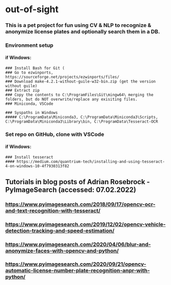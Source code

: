 # out-of-sight
### This is a pet project for fun using CV & NLP to recognize & anonymize license plates and optionally search them in a DB.

### Environment setup
#### if Windows:
    ### Install Bash for Git (
    ### Go to ezwinports, https://sourceforge.net/projects/ezwinports/files/
    ### Download make-4.2.1-without-guile-w32-bin.zip (get the version without guile)
    ### Extract zip
    ### Copy the contents to C:\ProgramFiles\Git\mingw64\ merging the folders, but do NOT overwrite/replace any exisiting files.    
    ### Miniconda, VSCode

    ### Syspaths in Windows
    ##### C:\ProgramData\Miniconda3, C:\ProgramData\Miniconda3\Scripts, C:\ProgramData\Miniconda3\Library\bin, C:\ProgramData\Tesseract-OCR

### Set repo on GitHub, clone with VSCode

#### if Windows:
    ### Install tesseract
    #### https://medium.com/quantrium-tech/installing-and-using-tesseract-4-on-windows-10-4f7930313f82

## Tutorials in blog posts of Adrian Rosebrock - PyImageSearch (accessed: 07.02.2022)
### https://www.pyimagesearch.com/2018/09/17/opencv-ocr-and-text-recognition-with-tesseract/
### https://www.pyimagesearch.com/2019/12/02/opencv-vehicle-detection-tracking-and-speed-estimation/
### https://www.pyimagesearch.com/2020/04/06/blur-and-anonymize-faces-with-opencv-and-python/
### https://www.pyimagesearch.com/2020/09/21/opencv-automatic-license-number-plate-recognition-anpr-with-python/
